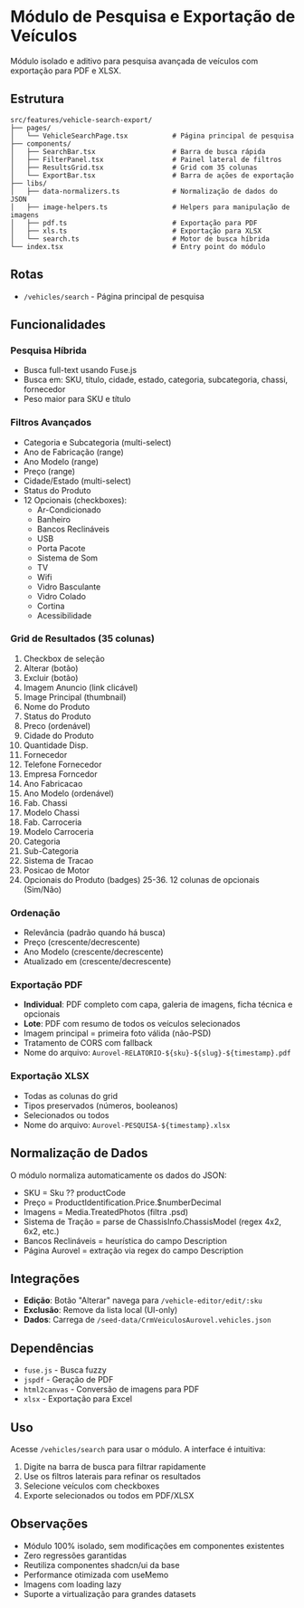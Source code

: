 # Módulo de Pesquisa e Exportação de Veículos

Módulo isolado e aditivo para pesquisa avançada de veículos com exportação para PDF e XLSX.

## Estrutura

```
src/features/vehicle-search-export/
├── pages/
│   └── VehicleSearchPage.tsx           # Página principal de pesquisa
├── components/
│   ├── SearchBar.tsx                   # Barra de busca rápida
│   ├── FilterPanel.tsx                 # Painel lateral de filtros
│   ├── ResultsGrid.tsx                 # Grid com 35 colunas
│   └── ExportBar.tsx                   # Barra de ações de exportação
├── libs/
│   ├── data-normalizers.ts             # Normalização de dados do JSON
│   ├── image-helpers.ts                # Helpers para manipulação de imagens
│   ├── pdf.ts                          # Exportação para PDF
│   ├── xls.ts                          # Exportação para XLSX
│   └── search.ts                       # Motor de busca híbrida
└── index.tsx                           # Entry point do módulo
```

## Rotas

- `/vehicles/search` - Página principal de pesquisa

## Funcionalidades

### Pesquisa Híbrida
- Busca full-text usando Fuse.js
- Busca em: SKU, título, cidade, estado, categoria, subcategoria, chassi, fornecedor
- Peso maior para SKU e título

### Filtros Avançados
- Categoria e Subcategoria (multi-select)
- Ano de Fabricação (range)
- Ano Modelo (range)
- Preço (range)
- Cidade/Estado (multi-select)
- Status do Produto
- 12 Opcionais (checkboxes):
  - Ar-Condicionado
  - Banheiro
  - Bancos Reclináveis
  - USB
  - Porta Pacote
  - Sistema de Som
  - TV
  - Wifi
  - Vidro Basculante
  - Vidro Colado
  - Cortina
  - Acessibilidade

### Grid de Resultados (35 colunas)
1. Checkbox de seleção
2. Alterar (botão)
3. Excluir (botão)
4. Imagem Anuncio (link clicável)
5. Image Principal (thumbnail)
6. Nome do Produto
7. Status do Produto
8. Preco (ordenável)
9. Cidade do Produto
10. Quantidade Disp.
11. Fornecedor
12. Telefone Fornecedor
13. Empresa Forncedor
14. Ano Fabricacao
15. Ano Modelo (ordenável)
16. Fab. Chassi
17. Modelo Chassi
18. Fab. Carroceria
19. Modelo Carroceria
20. Categoria
21. Sub-Categoria
22. Sistema de Tracao
23. Posicao de Motor
24. Opcionais do Produto (badges)
25-36. 12 colunas de opcionais (Sim/Não)

### Ordenação
- Relevância (padrão quando há busca)
- Preço (crescente/decrescente)
- Ano Modelo (crescente/decrescente)
- Atualizado em (crescente/decrescente)

### Exportação PDF
- **Individual**: PDF completo com capa, galeria de imagens, ficha técnica e opcionais
- **Lote**: PDF com resumo de todos os veículos selecionados
- Imagem principal = primeira foto válida (não-PSD)
- Tratamento de CORS com fallback
- Nome do arquivo: `Aurovel-RELATORIO-${sku}-${slug}-${timestamp}.pdf`

### Exportação XLSX
- Todas as colunas do grid
- Tipos preservados (números, booleanos)
- Selecionados ou todos
- Nome do arquivo: `Aurovel-PESQUISA-${timestamp}.xlsx`

## Normalização de Dados

O módulo normaliza automaticamente os dados do JSON:
- SKU = Sku ?? productCode
- Preço = ProductIdentification.Price.$numberDecimal
- Imagens = Media.TreatedPhotos (filtra .psd)
- Sistema de Tração = parse de ChassisInfo.ChassisModel (regex 4x2, 6x2, etc.)
- Bancos Reclináveis = heurística do campo Description
- Página Aurovel = extração via regex do campo Description

## Integrações

- **Edição**: Botão "Alterar" navega para `/vehicle-editor/edit/:sku`
- **Exclusão**: Remove da lista local (UI-only)
- **Dados**: Carrega de `/seed-data/CrmVeiculosAurovel.vehicles.json`

## Dependências

- `fuse.js` - Busca fuzzy
- `jspdf` - Geração de PDF
- `html2canvas` - Conversão de imagens para PDF
- `xlsx` - Exportação para Excel

## Uso

Acesse `/vehicles/search` para usar o módulo. A interface é intuitiva:

1. Digite na barra de busca para filtrar rapidamente
2. Use os filtros laterais para refinar os resultados
3. Selecione veículos com checkboxes
4. Exporte selecionados ou todos em PDF/XLSX

## Observações

- Módulo 100% isolado, sem modificações em componentes existentes
- Zero regressões garantidas
- Reutiliza componentes shadcn/ui da base
- Performance otimizada com useMemo
- Imagens com loading lazy
- Suporte a virtualização para grandes datasets
